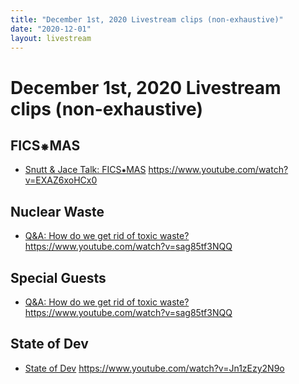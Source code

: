 ```yaml
---
title: "December 1st, 2020 Livestream clips (non-exhaustive)"
date: "2020-12-01"
layout: livestream
---
```

# December 1st, 2020 Livestream clips (non-exhaustive)

## FICS⁕MAS
* [Snutt & Jace Talk: FICS⁕MAS](./transcriptions/yt-EXAZ6xoHCx0.md) https://www.youtube.com/watch?v=EXAZ6xoHCx0

## Nuclear Waste
* [Q&A: How do we get rid of toxic waste?](./transcriptions/yt-sag85tf3NQQ.md) https://www.youtube.com/watch?v=sag85tf3NQQ

## Special Guests
* [Q&A: How do we get rid of toxic waste?](./transcriptions/yt-sag85tf3NQQ.md) https://www.youtube.com/watch?v=sag85tf3NQQ

## State of Dev
* [State of Dev](./transcriptions/yt-Jn1zEzy2N9o.md) https://www.youtube.com/watch?v=Jn1zEzy2N9o
